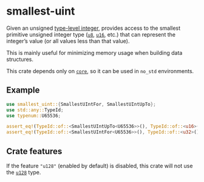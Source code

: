 smallest-uint
=============

Given an unsigned [type-level integer][typenum], provides access to
the smallest primitive unsigned integer type ([`u8`], [`u16`], etc.) that
can represent the integer’s value (or all values less than that value).

This is mainly useful for minimizing memory usage when building data
structures.

This crate depends only on [`core`], so it can be used in `no_std`
environments.

[`core`]: https://doc.rust-lang.org/core/

Example
-------

```rust
use smallest_uint::{SmallestUIntFor, SmallestUIntUpTo};
use std::any::TypeId;
use typenum::U65536;

assert_eq!(TypeId::of::<SmallestUIntUpTo<U65536>>(), TypeId::of::<u16>());
assert_eq!(TypeId::of::<SmallestUIntFor<U65536>>(), TypeId::of::<u32>());
```

Crate features
--------------

If the feature `"u128"` (enabled by default) is disabled, this crate will
not use the [`u128`] type.

[typenum]: https://docs.rs/typenum
[`u8`]: https://doc.rust-lang.org/std/primitive.u8.html
[`u16`]: https://doc.rust-lang.org/std/primitive.u16.html
[`u128`]: https://doc.rust-lang.org/std/primitive.u128.html
